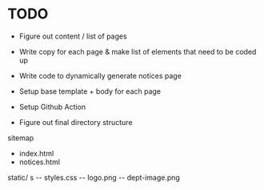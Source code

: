 # TODO


- Figure out content / list of pages

- Write copy for each page & make list of elements that need to be coded up

- Write code to dynamically generate notices page

- Setup base template + body for each page

- Setup Github Action

- Figure out final directory structure



sitemap 

- index.html
- notices.html


static/ s
-- styles.css
-- logo.png
-- dept-image.png